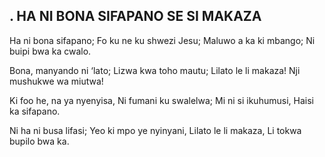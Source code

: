 ## . HA NI BONA SIFAPANO SE SI MAKAZA

Ha ni bona sifapano;
Fo ku ne ku shwezi Jesu;
Maluwo a ka ki mbango;
Ni buipi bwa ka cwalo.


Bona, manyando ni ‘lato;
Lizwa kwa toho mautu;
Lilato le li makaza!
Nji mushukwe wa miutwa!


Ki foo he, na ya nyenyisa,
Ni fumani ku swalelwa;
Mi ni si ikuhumusi,
Haisi ka sifapano.


Ni ha ni busa lifasi;
Yeo ki mpo ye nyinyani,
Lilato le li makaza,
Li tokwa bupilo bwa ka.


